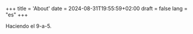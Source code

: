 +++
title = 'About'
date = 2024-08-31T19:55:59+02:00
draft = false
lang = "es"
+++

Haciendo el 9-a-5.
